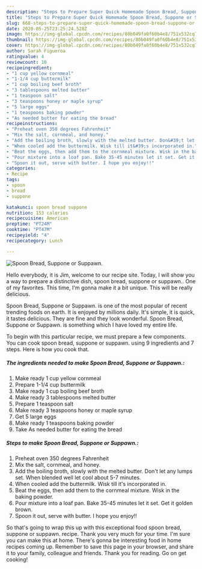 ```yaml
---
description: "Steps to Prepare Super Quick Homemade Spoon Bread, Suppone or Suppawn."
title: "Steps to Prepare Super Quick Homemade Spoon Bread, Suppone or Suppawn."
slug: 668-steps-to-prepare-super-quick-homemade-spoon-bread-suppone-or-suppawn
date: 2020-05-25T23:25:24.528Z
image: https://img-global.cpcdn.com/recipes/80b049fa0f60b4e8/751x532cq70/spoon-bread-suppone-or-suppawn-recipe-main-photo.jpg
thumbnail: https://img-global.cpcdn.com/recipes/80b049fa0f60b4e8/751x532cq70/spoon-bread-suppone-or-suppawn-recipe-main-photo.jpg
cover: https://img-global.cpcdn.com/recipes/80b049fa0f60b4e8/751x532cq70/spoon-bread-suppone-or-suppawn-recipe-main-photo.jpg
author: Sarah Figueroa
ratingvalue: 4
reviewcount: 10
recipeingredient:
- "1 cup yellow cornmeal"
- "1-1/4 cup buttermilk"
- "1 cup boiling beef broth"
- "3 tablespoons melted butter"
- "1 teaspoon salt"
- "3 teaspoons honey or maple syrup"
- "5 large eggs"
- "1 teaspoons baking powder"
- "As needed butter for eating the bread"
recipeinstructions:
- "Preheat oven 350 degrees Fahrenheit"
- "Mix the salt, cornmeal, and honey."
- "Add the boiling broth, slowly with the melted butter. Don&#39;t let any lumps set. When blended well let cool about 5-7 minutes."
- "When cooled add the buttermilk. Wisk till it&#39;s incorporated in."
- "Beat the eggs, then add them to the cornmeal mixture. Wisk in the baking powder."
- "Pour mixture into a loaf pan. Bake 35-45 minutes let it set. Get it golden brown."
- "Spoon it out, serve with butter. I hope you enjoy!!"
categories:
- Recipe
tags:
- spoon
- bread
- suppone

katakunci: spoon bread suppone 
nutrition: 153 calories
recipecuisine: American
preptime: "PT24M"
cooktime: "PT47M"
recipeyield: "4"
recipecategory: Lunch

---
```



![Spoon Bread, Suppone or Suppawn.](https://img-global.cpcdn.com/recipes/80b049fa0f60b4e8/751x532cq70/spoon-bread-suppone-or-suppawn-recipe-main-photo.jpg)

Hello everybody, it is Jim, welcome to our recipe site. Today, I will show you a way to prepare a distinctive dish, spoon bread, suppone or suppawn.. One of my favorites. This time, I'm gonna make it a bit unique. This will be really delicious.



Spoon Bread, Suppone or Suppawn. is one of the most popular of recent trending foods on earth. It is enjoyed by millions daily. It's simple, it is quick, it tastes delicious. They are fine and they look wonderful. Spoon Bread, Suppone or Suppawn. is something which I have loved my entire life.


To begin with this particular recipe, we must prepare a few components. You can cook spoon bread, suppone or suppawn. using 9 ingredients and 7 steps. Here is how you cook that.

<!--inarticleads1-->

##### The ingredients needed to make Spoon Bread, Suppone or Suppawn.:

1. Make ready 1 cup yellow cornmeal
1. Prepare 1-1/4 cup buttermilk
1. Make ready 1 cup boiling beef broth
1. Make ready 3 tablespoons melted butter
1. Prepare 1 teaspoon salt
1. Make ready 3 teaspoons honey or maple syrup
1. Get 5 large eggs
1. Make ready 1 teaspoons baking powder
1. Take As needed butter for eating the bread




<!--inarticleads2-->

##### Steps to make Spoon Bread, Suppone or Suppawn.:

1. Preheat oven 350 degrees Fahrenheit
1. Mix the salt, cornmeal, and honey.
1. Add the boiling broth, slowly with the melted butter. Don&#39;t let any lumps set. When blended well let cool about 5-7 minutes.
1. When cooled add the buttermilk. Wisk till it&#39;s incorporated in.
1. Beat the eggs, then add them to the cornmeal mixture. Wisk in the baking powder.
1. Pour mixture into a loaf pan. Bake 35-45 minutes let it set. Get it golden brown.
1. Spoon it out, serve with butter. I hope you enjoy!!




So that's going to wrap this up with this exceptional food spoon bread, suppone or suppawn. recipe. Thank you very much for your time. I'm sure you can make this at home. There's gonna be interesting food in home recipes coming up. Remember to save this page in your browser, and share it to your family, colleague and friends. Thank you for reading. Go on get cooking!
